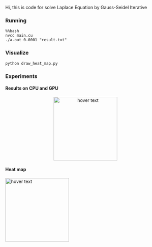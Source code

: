 Hi, this is code for solve Laplace Equation by Gauss-Seidel Iterative

### Running

```
%%bash
nvcc main.cu
./a.out 0.0001 "result.txt"
```

### Visualize 
```
python draw_heat_map.py
````

### Experiments
#### Results on CPU and GPU 
<p align="center">
<img src="../fig/Fig_1.png" width="200" title="hover text">
</p>

#### Heat map 
<img src="../fig/FIg_2.png" width="200" title="hover text">
